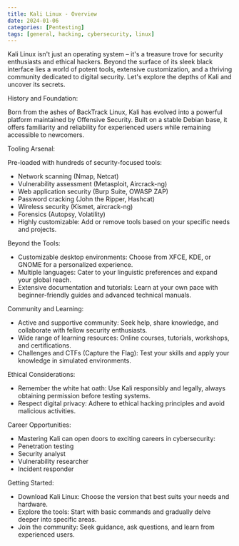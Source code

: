 ```yaml
---
title: Kali Linux - Overview
date: 2024-01-06
categories: [Pentesting]
tags: [general, hacking, cybersecurity, linux] 
---
```


Kali Linux isn't just an operating system – it's a treasure trove for security enthusiasts and ethical hackers. Beyond the surface of its
sleek black interface lies a world of potent tools, extensive customization, and a thriving community dedicated to digital security. Let's
explore the depths of Kali and uncover its secrets.

History and Foundation:

Born from the ashes of BackTrack Linux, Kali has evolved into a powerful platform maintained by Offensive Security.
Built on a stable Debian base, it offers familiarity and reliability for experienced users while remaining accessible to newcomers.

Tooling Arsenal:

Pre-loaded with hundreds of security-focused tools:
- Network scanning (Nmap, Netcat)
- Vulnerability assessment (Metasploit, Aircrack-ng)
- Web application security (Burp Suite, OWASP ZAP)
- Password cracking (John the Ripper, Hashcat)
- Wireless security (Kismet, aircrack-ng)
- Forensics (Autopsy, Volatility)
- Highly customizable: Add or remove tools based on your specific needs and projects.

Beyond the Tools:

- Customizable desktop environments: Choose from XFCE, KDE, or GNOME for a personalized experience.
- Multiple languages: Cater to your linguistic preferences and expand your global reach.
- Extensive documentation and tutorials: Learn at your own pace with beginner-friendly guides and advanced technical manuals.

Community and Learning:

- Active and supportive community: Seek help, share knowledge, and collaborate with fellow security enthusiasts.
- Wide range of learning resources: Online courses, tutorials, workshops, and certifications.
- Challenges and CTFs (Capture the Flag): Test your skills and apply your knowledge in simulated environments.

Ethical Considerations:

- Remember the white hat oath: Use Kali responsibly and legally, always obtaining permission before testing systems.
- Respect digital privacy: Adhere to ethical hacking principles and avoid malicious activities.

Career Opportunities:

- Mastering Kali can open doors to exciting careers in cybersecurity:
- Penetration testing
- Security analyst
- Vulnerability researcher
- Incident responder

Getting Started:

- Download Kali Linux: Choose the version that best suits your needs and hardware.
- Explore the tools: Start with basic commands and gradually delve deeper into specific areas.
- Join the community: Seek guidance, ask questions, and learn from experienced users.
